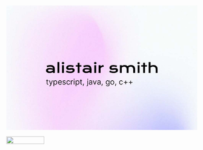 ![Alistair Smith](https://github.com/alii/alii/blob/master/GitHub.jpg)

<img align="left" width="100" height="20" src="https://hits.link/hits?url=https://github.com/alii&bgRight=FAA0A0" />
